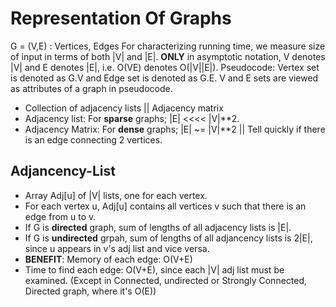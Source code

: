 # Representation Of Graphs

G = (V,E) : Vertices, Edges
For characterizing running time, we measure size of input in terms of both |V| and |E|. **ONLY** in asymptotic notation, V denotes |V| and E denotes |E|, i.e. O(VE) denotes O(|V||E|).
Pseudocode: Vertex set is denoted as G.V and Edge set is denoted as G.E. V and E sets are viewed as attributes of a graph in pseudocode.

- Collection of adjacency lists || Adjacency matrix
- Adjacency list: For **sparse** graphs; |E| <<<< |V|**2.
- Adjacency Matrix: For **dense** graphs; |E| ~= |V|**2 || Tell quickly if there is an edge connecting 2 vertices.

## Adjancency-List 
- Array Adj[u] of |V| lists, one for each vertex.
- For each vertex u, Adj[u] contains all vertices v such that there is an edge from u to v.
- If G is **directed** graph, sum of lengths of all adjacency lists is |E|.
- If G is **undirected** grpah, sum of lengths of all adjancency lists is 2|E|, since u appears in v's adj list and vice versa.
- **BENEFIT**: Memory of each edge: O(V+E)
- Time to find each edge: O(V+E), since each |V| adj list must be examined. (Except in Connected, undirected or Strongly Connected, Directed graph, where it's O(E))